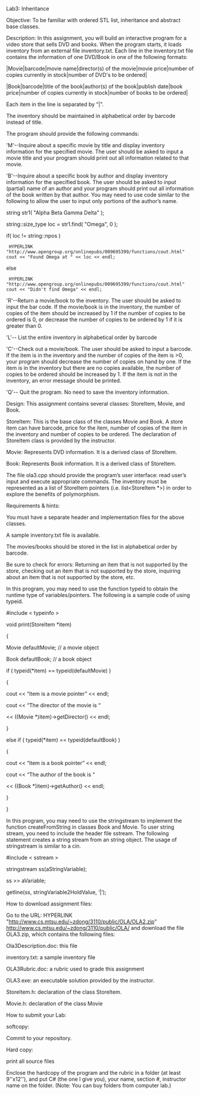 Lab3: Inheritance


Objective: To be familiar with ordered STL list, inheritance and abstract base classes. 

Description: In this assignment, you will build an interactive program for a video store that sells DVD and books. When the program starts, it loads inventory from an external file inventory.txt. Each line in the inventory.txt file contains the information of one DVD/Book in one of the following formats:

|Movie|barcode|movie name|director(s) of the movie|movie price|number of copies currently in stock|number of DVD's to be ordered|

|Book|barcode|title of the book|author(s) of the book|publish date|book price|number of copies currently in stock|number of books to be ordered|

Each item in the line is separated by “|”.  

The inventory should be maintained in alphabetical order by barcode instead of title.

The program should provide the following commands:

'M'--Inquire about a specific movie by title and display inventory information for the specified movie. The user should be asked to input a movie title and your program should print out all information related to that movie.

'B'--Inquire about a specific book by author and display inventory information for the specified book. The user should be asked to input (partial) name of an author and your program should print out all information of the book written by that author. You may need to use code similar to the following to allow the user to input only portions of the author’s name.

string str1( "Alpha Beta Gamma Delta" );

string::size_type loc = str1.find( "Omega", 0 );

if( loc != string::npos ) 

     HYPERLINK "http://www.opengroup.org/onlinepubs/009695399/functions/cout.html" cout << "Found Omega at " << loc << endl;

else

     HYPERLINK "http://www.opengroup.org/onlinepubs/009695399/functions/cout.html" cout << "Didn't find Omega" << endl;

'R'--Return a movie/book to the inventory. The user should be asked to input the bar code. If the movie/book is in the inventory, the number of copies of the item should be increased by 1 if the number of copies to be ordered is 0, or decrease the number of copies to be ordered by 1 if it is greater than 0. 

'L'-- List the entire inventory in alphabetical order by barcode

'C'--Check out a movie/book. The user should be asked to input a barcode. If the item is in the inventory and the number of copies of the item is >0, your program should decrease the number of copies on hand by one. If the item is in the inventory but there are no copies available, the number of copies to be ordered should be increased by 1. If the item is not in the inventory, an error message should be printed.

'Q'-- Quit the program. No need to save the inventory information.

Design: This assignment contains several classes: StoreItem, Movie, and Book.

StoreItem: This is the base class of the classes Movie and Book. A store item can have barcode, price for the item, number of copies of the item in the inventory and number of copies to be ordered. The declaration of StoreItem class is provided by the instructor.

Movie: Represents DVD information. It is a derived class of StoreItem.

Book: Represents Book information. It is a derived class of StoreItem.

The file ola3.cpp should provide the program’s user interface: read user’s input and execute appropriate commands. The inventory must be represented as a list of StoreItem pointers (i.e. list<StoreItem *>) in order to explore the benefits of polymorphism.

Requirements & hints:

You must have a separate header and implementation files for the above classes.

A sample inventory.txt file is available.

The movies/books should be stored in the list in alphabetical order by barcode. 

Be sure to check for errors: Returning an item that is not supported by the store, checking out an item that is not supported by the store, inquiring about an item that is not supported by the store, etc. 

In this program, you may need to use the function typeid to obtain the runtime type of variables/pointers. The following is a sample code of using typeid.



#include < typeinfo >

void print(StoreItem *item)

{

Movie	defaultMovie;	// a movie object

Book	defaultBook;	// a book object


if ( typeid(*item) == typeid(defaultMovie) )

{

cout << “item is a movie pointer” << endl;

cout << “The director of the movie is “

<< ((Movie *)item)->getDirector() << endl;

}

else if ( typeid(*item) == typeid(defaultBook) )

{

cout << “item is a book pointer” << endl;

cout << “The author of the book is “

<< ((Book *)item)->getAuthor() << endl;

}

}

In this program, you may need to use the stringstream to implement the function createFromString in classes Book and Movie. To user string stream, you need to include the header file sstream. The following statement creates a string stream from an string object. The usage of stringstream is similar to a cin.

#include < sstream >

stringstream	ss(aStringVariable);

ss >> aVariable;

getline(ss, stringVariable2HoldValue, ‘|’);



How to download assignment files:

Go to the URL:  HYPERLINK "http://www.cs.mtsu.edu/~zdong/3110/public/OLA/OLA2.zip" http://www.cs.mtsu.edu/~zdong/3110/public/OLA/ and download the file OLA3.zip, which contains the following files:

Ola3Description.doc: this file

inventory.txt: a sample inventory file

OLA3Rubric.doc: a rubric used to grade this assignment

OLA3.exe: an executable solution provided by the instructor.

StoreItem.h: declaration of the class StoreItem.

Movie.h: declaration of the class Movie





How to submit your Lab:

softcopy: 

Commit to your repository.

Hard copy:

print all source files 

Enclose the hardcopy of the program and the rubric in a folder (at least 9''x12''), and put C# (the one I give you), your name, section #, instructor name on the folder. (Note: You can buy folders from computer lab.) 


